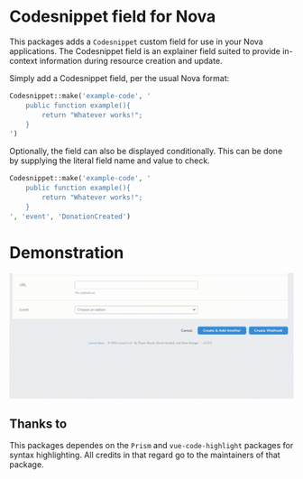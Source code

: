 # Codesnippet field for Nova

This packages adds a `Codesnippet` custom field for use in your Nova applications. The Codesnippet field is an explainer
field suited to provide in-context information during resource creation and update.

Simply add a Codesnippet field, per the usual Nova format:

```php
Codesnippet::make('example-code', '
    public function example(){
        return "Whatever works!";
    }
')
```

Optionally, the field can also be displayed conditionally. This can be done by supplying the literal field name and value to check.

```php
Codesnippet::make('example-code', '
    public function example(){
        return "Whatever works!";
    }
', 'event', 'DonationCreated')
```
# Demonstration
![Demonstration how to use Codesnippet field](explanation.gif)

## Thanks to

This packages dependes on the `Prism` and `vue-code-highlight` packages for syntax highlighting.
All credits in that regard go to the maintainers of that package.
